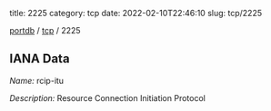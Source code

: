 title: 2225
category: tcp
date: 2022-02-10T22:46:10
slug: tcp/2225

[portdb](/) / [tcp](/category/tcp.html) / 2225


## IANA Data

_Name:_ rcip-itu

_Description:_ Resource Connection Initiation Protocol

